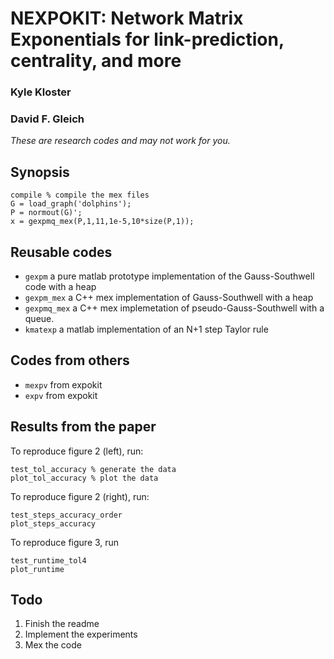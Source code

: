 NEXPOKIT: Network Matrix Exponentials for link-prediction, centrality, and more
===============================================================================

### Kyle Kloster
### David F. Gleich

_These are research codes and may not work for you._

Synopsis
--------

    compile % compile the mex files
    G = load_graph('dolphins');
    P = normout(G)';
    x = gexpmq_mex(P,1,11,1e-5,10*size(P,1));
    
Reusable codes
--------------

* `gexpm` a pure matlab prototype implementation of the Gauss-Southwell
  code with a heap
* `gexpm_mex` a C++ mex implementation of Gauss-Southwell with a heap
* `gexpmq_mex` a C++ mex implemetation of pseudo-Gauss-Southwell with
  a queue.
* `kmatexp` a matlab implementation of an N+1 step Taylor rule


Codes from others
-----------------

* `mexpv` from expokit
* `expv` from expokit

Results from the paper
----------------------

To reproduce figure 2 (left), run:

    test_tol_accuracy % generate the data
    plot_tol_accuracy % plot the data

To reproduce figure 2 (right), run:

    test_steps_accuracy_order
    plot_steps_accuracy
    
To reproduce figure 3, run

    test_runtime_tol4
    plot_runtime
    
    
        

Todo
----

1. Finish the readme
2. Implement the experiments
3. Mex the code

